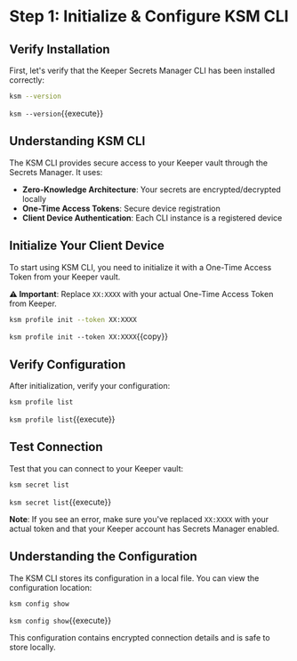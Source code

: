 # Step 1: Initialize & Configure KSM CLI

## Verify Installation

First, let's verify that the Keeper Secrets Manager CLI has been installed correctly:

```bash
ksm --version
```
`ksm --version`{{execute}}

## Understanding KSM CLI

The KSM CLI provides secure access to your Keeper vault through the Secrets Manager. It uses:

- **Zero-Knowledge Architecture**: Your secrets are encrypted/decrypted locally
- **One-Time Access Tokens**: Secure device registration
- **Client Device Authentication**: Each CLI instance is a registered device

## Initialize Your Client Device

To start using KSM CLI, you need to initialize it with a One-Time Access Token from your Keeper vault.

**⚠️ Important**: Replace `XX:XXXX` with your actual One-Time Access Token from Keeper.

```bash
ksm profile init --token XX:XXXX
```
`ksm profile init --token XX:XXXX`{{copy}}

## Verify Configuration

After initialization, verify your configuration:

```bash
ksm profile list
```
`ksm profile list`{{execute}}

## Test Connection

Test that you can connect to your Keeper vault:

```bash
ksm secret list
```
`ksm secret list`{{execute}}

**Note**: If you see an error, make sure you've replaced `XX:XXXX` with your actual token and that your Keeper account has Secrets Manager enabled.

## Understanding the Configuration

The KSM CLI stores its configuration in a local file. You can view the configuration location:

```bash
ksm config show
```
`ksm config show`{{execute}}

This configuration contains encrypted connection details and is safe to store locally.
